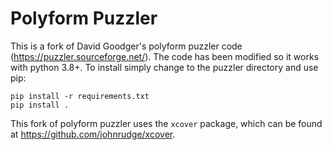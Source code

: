 # Polyform Puzzler

This is a fork of David Goodger's polyform puzzler code (https://puzzler.sourceforge.net/). The code has been modified so it works with python 3.8+. To install simply change to the puzzler directory and use pip:

```
pip install -r requirements.txt
pip install .
```
This fork of polyform puzzler uses the `xcover` package, which can be found at https://github.com/johnrudge/xcover.
